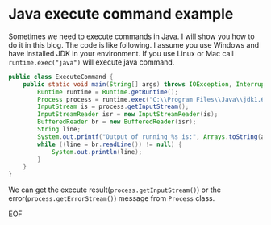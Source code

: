 # Java execute command example
Sometimes we need to execute commands in Java. I will show you how to do it in this blog. The code is like following.
I assume you use Windows and have installed JDK in your environment. If you use Linux or Mac call `runtime.exec("java")`
will execute java command.

```java
public class ExecuteCommand {
    public static void main(String[] args) throws IOException, InterruptedException {
        Runtime runtime = Runtime.getRuntime();
        Process process = runtime.exec("C:\\Program Files\\Java\\jdk1.6.0_45\\bin\\java.exe");
        InputStream is = process.getInputStream();
        InputStreamReader isr = new InputStreamReader(is);
        BufferedReader br = new BufferedReader(isr);
        String line;
        System.out.printf("Output of running %s is:", Arrays.toString(args));
        while ((line = br.readLine()) != null) {
            System.out.println(line);
        }
    }
}
```
We can get the execute result(`process.getInputStream()`) or the error(`process.getErrorStream()`) message 
from `Process` class. 

EOF